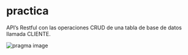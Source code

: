 # practica

API’s Restful con las operaciones CRUD de una tabla de base de datos llamada CLIENTE.

![pragma image]("https://user-images.githubusercontent.com/63010971/116953362-aa562480-ac52-11eb-8712-cd8959f7408e.png")
